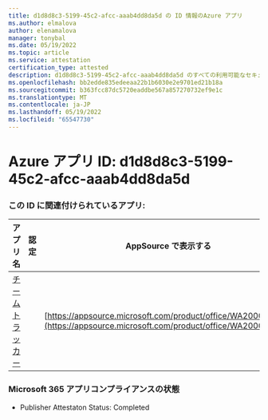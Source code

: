 ```yaml
---
title: d1d8d8c3-5199-45c2-afcc-aaab4dd8da5d の ID 情報のAzure アプリ
ms.author: elmalova
author: elenamalova
manager: tonybal
ms.date: 05/19/2022
ms.topic: article
ms.service: attestation
certification_type: attested
description: d1d8d8c3-5199-45c2-afcc-aaab4dd8da5d のすべての利用可能なセキュリティとコンプライアンス情報。
ms.openlocfilehash: bb2edde835edeeaa22b1b6030e2e9701ed21b18a
ms.sourcegitcommit: b363fcc87dc5720eaddbe567a857270732ef9e1c
ms.translationtype: MT
ms.contentlocale: ja-JP
ms.lasthandoff: 05/19/2022
ms.locfileid: "65547730"
---
```

# <a name="azure-app-id-d1d8d8c3-5199-45c2-afcc-aaab4dd8da5d"></a>Azure アプリ ID: d1d8d8c3-5199-45c2-afcc-aaab4dd8da5d


### <a name="apps-associated-with-this-id"></a>この ID に関連付けられているアプリ:
| **アプリ名** | **認定** | **AppSource で表示する** |
|--------------|---------------|-----------------------|
| [チーム トラッカー](../forward/WA200003572.md) |  | [https://appsource.microsoft.com/product/office/WA200003572](https://appsource.microsoft.com/product/office/WA200003572) |

### <a name="microsoft-365-app-compliance-status"></a>Microsoft 365 アプリコンプライアンスの状態
- Publisher Attestaton Status: Completed
